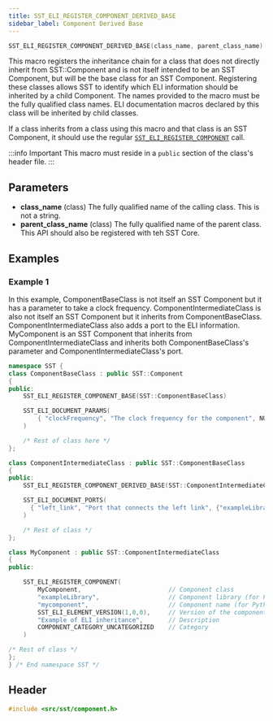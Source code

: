 ```yaml
---
title: SST_ELI_REGISTER_COMPONENT_DERIVED_BASE
sidebar_label: Component Derived Base
---
```


```cpp
SST_ELI_REGISTER_COMPONENT_DERIVED_BASE(class_name, parent_class_name)
```

This macro registers the inheritance chain for a class that does not directly inherit from SST::Component and is not itself intended to be an SST Component, but will be the base class for an SST Component. Registering these classes allows SST to identify which ELI information should be inherited by a child Component. The names provided to the macro must be the fully qualified class names. ELI documentation macros declared by this class will be inherited by child classes.

If a class inherits from a class using this macro and that class is an SST Component, it should use the regular [`SST_ELI_REGISTER_COMPONENT`](sst_eli_register_component) call. 

:::info Important
This macro must reside in a `public` section of the class's header file.
:::

## Parameters
* **class_name** (class) The fully qualified name of the calling class. This is not a string.
* **parent_class_name** (class) The fully qualified name of the parent class. This API should also be registered with teh SST Core. 

## Examples

### Example 1
In this example, ComponentBaseClass is not itself an SST Component but it has a parameter to take a clock frequency. ComponentIntermediateClass is also not itself an SST Component but it inherits from ComponentBaseClass. ComponentIntermediateClass also adds a port to the ELI information. MyComponent is an SST Component that inherits from ComponentIntermediateClass and inherits both ComponentBaseClass's parameter and ComponentIntermediateClass's port.

```cpp
namespace SST {
class ComponentBaseClass : public SST::Component
{
public:
    SST_ELI_REGISTER_COMPONENT_BASE(SST::ComponentBaseClass)

    SST_ELI_DOCUMENT_PARAMS(
        { "clockFrequency", "The clock frequency for the component", NULL }
    )

    /* Rest of class here */
};

class ComponentIntermediateClass : public SST::ComponentBaseClass
{
public:
    SST_ELI_REGISTER_COMPONENT_DERIVED_BASE(SST::ComponentIntermediateClass, SST::ComponentBaseClass)

    SST_ELI_DOCUMENT_PORTS(
      { "left_link", "Port that connects the left link", {"exampleLibrary.event" } }
    )

    /* Rest of class */
};

class MyComponent : public SST::ComponentIntermediateClass
{
public:

    SST_ELI_REGISTER_COMPONENT(
        MyComponent,                        // Component class
        "exampleLibrary",                   // Component library (for Python/library lookup)
        "mycomponent",                      // Component name (for Python/library lookup)
        SST_ELI_ELEMENT_VERSION(1,0,0),     // Version of the component (not related to SST version)
        "Example of ELI inheritance",       // Description
        COMPONENT_CATEGORY_UNCATEGORIZED    // Category
    )

/* Rest of class */
};
} /* End namespace SST */
```

## Header
```cpp
#include <src/sst/component.h>
```